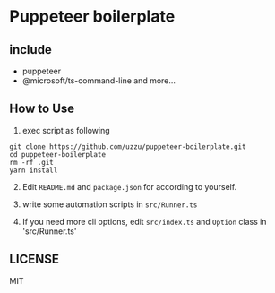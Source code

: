 # Puppeteer boilerplate


## include
- puppeteer
- @microsoft/ts-command-line
and more...

## How to Use

1. exec script as following

```
git clone https://github.com/uzzu/puppeteer-boilerplate.git
cd puppeteer-boilerplate
rm -rf .git
yarn install
```

2. Edit `README.md` and `package.json` for according to yourself. 

3. write some automation scripts in `src/Runner.ts`

4. If you need more cli options, edit `src/index.ts` and `Option` class in 'src/Runner.ts'

## LICENSE
MIT

